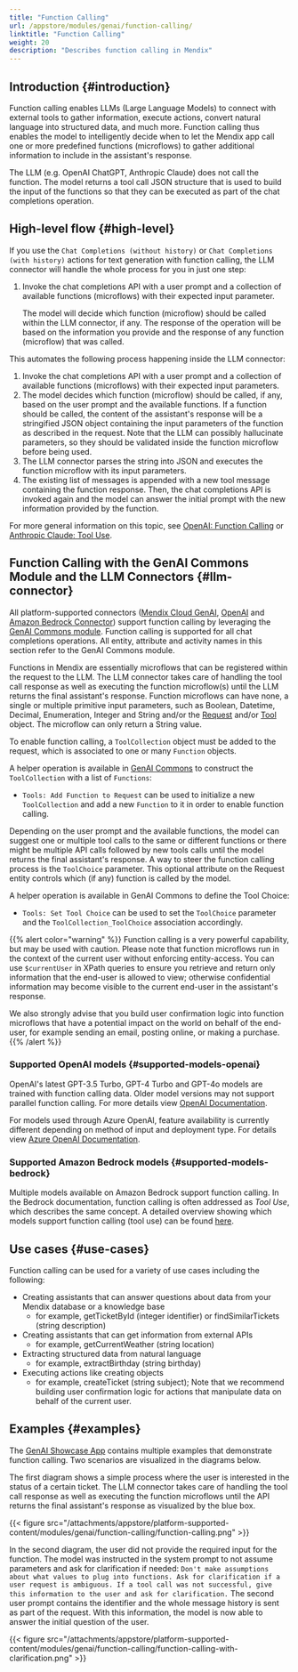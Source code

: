```yaml
---
title: "Function Calling"
url: /appstore/modules/genai/function-calling/
linktitle: "Function Calling"
weight: 20
description: "Describes function calling in Mendix"
---
```


## Introduction {#introduction}

Function calling enables LLMs (Large Language Models) to connect with external tools to gather information, execute actions, convert natural language into structured data, and much more. Function calling thus enables the model to intelligently decide when to let the Mendix app call one or more predefined functions (microflows) to gather additional information to include in the assistant's response.

The LLM (e.g. OpenAI ChatGPT, Anthropic Claude) does not call the function. The model returns a tool call JSON structure that is used to build the input of the functions so that they can be executed as part of the chat completions operation.

## High-level flow {#high-level}

If you use the `Chat Completions (without history)` or `Chat Completions (with history)` actions for text generation with function calling, the LLM connector will handle the whole process for you in just one step:

1. Invoke the chat completions API with a user prompt and a collection of available functions (microflows) with their expected input parameter.

    The model will decide which function (microflow) should be called within the LLM connector, if any. The response of the operation will be based on the information you provide and the response of any function (microflow) that was called.

This automates the following process happening inside the LLM connector:

1. Invoke the chat completions API with a user prompt and a collection of available functions (microflows) with their expected input parameters.
2. The model decides which function (microflow) should be called, if any, based on the user prompt and the available functions. If a function should be called, the content of the assistant's response will be a stringified JSON object containing the input parameters of the function as described in the request.  Note that the LLM can possibly hallucinate parameters, so they should be validated inside the function microflow before being used.
3. The LLM connector parses the string into JSON and executes the function microflow with its input parameters. 
4. The existing list of messages is appended with a new tool message containing the function response. Then, the chat completions API is invoked again and the model can answer the initial prompt with the new information provided by the function.

For more general information on this topic, see [OpenAI: Function Calling](https://platform.openai.com/docs/guides/function-calling) or [Anthropic Claude: Tool Use](https://docs.anthropic.com/en/docs/tool-use).

## Function Calling with the GenAI Commons Module and the LLM Connectors {#llm-connector}

All platform-supported connectors ([Mendix Cloud GenAI](/appstore/modules/genai/mx-cloud-genai/MxGenAI-connector/), [OpenAI](/appstore/modules/genai/openai/) and [Amazon Bedrock Connector](/appstore/modules/aws/amazon-bedrock/)) support function calling by leveraging the [GenAI Commons module](/appstore/modules/genai/commons/). Function calling is supported for all chat completions operations. All entity, attribute and activity names in this section refer to the GenAI Commons module. 

Functions in Mendix are essentially microflows that can be registered within the request to the LLM​. The LLM connector takes care of handling the tool call response as well as executing the function microflow(s) until the LLM returns the final assistant's response. Function microflows can have none, a single or multiple primitive input parameters, such as Boolean, Datetime, Decimal, Enumeration, Integer and String and/or the [Request](#request) and/or [Tool](#tool) object. The microflow can only return a String value.

To enable function calling, a `ToolCollection` object must be added to the request, which is associated to one or many `Function` objects. 

A helper operation is available in [GenAI Commons](/appstore/modules/genai/commons/) to construct the `ToolCollection` with a list of `Functions`:

* `Tools: Add Function to Request` can be used to initialize a new `ToolCollection` and add a new `Function` to it in order to enable function calling.

Depending on the user prompt and the available functions, the model can suggest one or multiple tool calls to the same or different functions or there might be multiple API calls followed by new tools calls until the model returns the final assistant's response.
A way to steer the function calling process is the `ToolChoice` parameter. This optional attribute on the Request entity controls which (if any) function is called by the model.

A helper operation is available in GenAI Commons to define the Tool Choice: 

* `Tools: Set Tool Choice` can be used to set the `ToolChoice` parameter and the `ToolCollection_ToolChoice` association accordingly.

{{% alert color="warning" %}}
Function calling is a very powerful capability, but may be used with caution. Please note that function microflows run in the context of the current user without enforcing entity-access. You can use `$currentUser` in XPath queries to ensure you retrieve and return only information that the end-user is allowed to view; otherwise confidential information may become visible to the current end-user in the assistant's response.

We also strongly advise that you build user confirmation logic into function microflows that have a potential impact on the world on behalf of the end-user, for example sending an email, posting online, or making a purchase.
{{% /alert %}}

### Supported OpenAI models {#supported-models-openai}

OpenAI's latest GPT-3.5 Turbo, GPT-4 Turbo and GPT-4o models are trained with function calling data. Older model versions may not support parallel function calling. For more details view [OpenAI Documentation](https://platform.openai.com/docs/guides/function-calling/supported-models).

For models used through Azure OpenAI, feature availability is currently different depending on method of input and deployment type. For details view [Azure OpenAI Documentation](https://learn.microsoft.com/en-us/azure/ai-services/openai/concepts/models#differences-between-openai-and-azure-openai-gpt-4-turbo-ga-models).

### Supported Amazon Bedrock models {#supported-models-bedrock}

Multiple models available on Amazon Bedrock support function calling. In the Bedrock documentation, function calling is often addressed as *Tool Use*, which describes the same concept.
A detailed overview showing which models support function calling (tool use) can be found [here](https://docs.aws.amazon.com/bedrock/latest/userguide/conversation-inference.html#conversation-inference-supported-models-features).
 
## Use cases {#use-cases}

Function calling can be used for a variety of use cases including the following:

* Creating assistants that can answer questions about data from your Mendix database or a knowledge base
    * for example, getTicketById (integer identifier) or findSimilarTickets (string description)
* Creating assistants that can get information from external APIs
    * for example, getCurrentWeather (string location)
* Extracting structured data from natural language
    * for example, extractBirthday (string birthday)
* Executing actions like creating objects
    * for example, createTicket (string subject); Note that we recommend building user confirmation logic for actions that manipulate data on behalf of the current user.

## Examples {#examples}

The [GenAI Showcase App](https://marketplace.mendix.com/link/component/220475) contains multiple examples that demonstrate function calling. Two scenarios are visualized in the diagrams below.

The first diagram shows a simple process where the user is interested in the status of a certain ticket. The LLM connector takes care of handling the tool call response as well as executing the function microflows until the API returns the final assistant's response as visualized by the blue box.

{{< figure src="/attachments/appstore/platform-supported-content/modules/genai/function-calling/function-calling.png" >}}

In the second diagram, the user did not provide the required input for the function. The model was instructed in the system prompt to not assume parameters and ask for clarification if needed: `Don't make assumptions about what values to plug into functions. Ask for clarification if a user request is ambiguous. If a tool call was not successful, give this information to the user and ask for clarification.`
The second user prompt contains the identifier and the whole message history is sent as part of the request. With this information, the model is now able to answer the initial question of the user.

{{< figure src="/attachments/appstore/platform-supported-content/modules/genai/function-calling/function-calling-with-clarification.png" >}}
